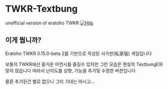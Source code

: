 # TWKR-Textbung
unofficial version of eratoho TWKR
[![Hits](https://hits.seeyoufarm.com/api/count/incr/badge.svg?url=https%3A%2F%2Fgithub.com%2Fkeisiki%2FTWKR-Textbung&count_bg=%23285C00&title_bg=%23000000&icon=&icon_color=%23E7E7E7&title=%EC%A1%B0%ED%9A%8C%EC%88%98&edge_flat=true)](https://hits.seeyoufarm.com)

## 이게 뭡니까?

Eratoho TWKR 0.15.0-beta 2를 기반으로 작성된 사가판(私家版) 게임입니다

보통의 TWKR에선 즐거운 미연시를 즐길수 있지만 그런 모습은 현실의 TextbungE와 맞지 않습니다
따라서 난이도를 상향, 기능을 추가및 수정한 버젼입니다


물론 추가된건 별로 없으니 그리 기대는 마시고...
